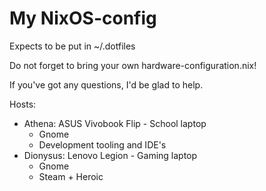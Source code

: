 # My NixOS-config

Expects to be put in ~/.dotfiles

Do not forget to bring your own hardware-configuration.nix!

If you've got any questions, I'd be glad to help.

Hosts:
 - Athena: ASUS Vivobook Flip - School laptop
     - Gnome
     - Development tooling and IDE's
 - Dionysus: Lenovo Legion - Gaming laptop
     - Gnome
     - Steam + Heroic
